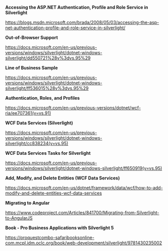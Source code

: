 <b>Accessing the ASP.NET Authentication, Profile and Role Service in Silverlight</b>

https://blogs.msdn.microsoft.com/brada/2008/05/03/accessing-the-asp-net-authentication-profile-and-role-service-in-silverlight/

<b>Out-of-Browser Support</b>

https://docs.microsoft.com/en-us/previous-versions/windows/silverlight/dotnet-windows-silverlight/dd550721%28v%3dvs.95%29

<b>Line of Business Sample</b>

https://docs.microsoft.com/en-us/previous-versions/windows/silverlight/dotnet-windows-silverlight/ff536015%28v%3dvs.95%29


<b>Authentication, Roles, and Profiles</b>

https://docs.microsoft.com/en-us/previous-versions/dotnet/wcf-ria/ee707361(v=vs.91)

<b>WCF Data Services (Silverlight)</b>

https://docs.microsoft.com/en-us/previous-versions/windows/silverlight/dotnet-windows-silverlight/cc838234(v=vs.95)

<b>WCF Data Services Tasks for Silverlight</b>

https://docs.microsoft.com/en-us/previous-versions/windows/silverlight/dotnet-windows-silverlight/ff650919(v=vs.95)

<b>Add, Modify, and Delete Entities (WCF Data Services)</b>

https://docs.microsoft.com/en-us/dotnet/framework/data/wcf/how-to-add-modify-and-delete-entities-wcf-data-services

<b>Migrating to Angular</b>

https://www.codeproject.com/Articles/841700/Migrating-from-Silverlight-to-AngularJS


<b>Book - Pro Business Applications with Silverlight 5 </b>

https://proquestcombo-safaribooksonline-com.mcpl.idm.oclc.org/book/web-development/silverlight/9781430235002

